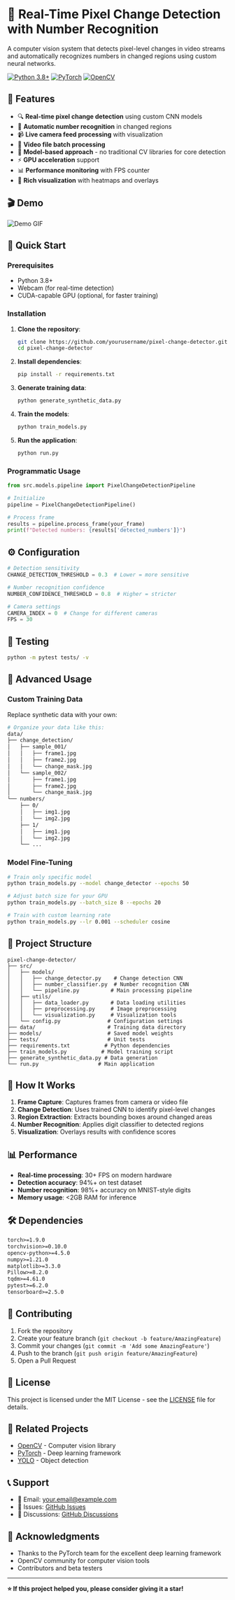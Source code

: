 # 🎯 Real-Time Pixel Change Detection with Number Recognition

A computer vision system that detects pixel-level changes in video streams and automatically recognizes numbers in changed regions using custom neural networks.

[![Python 3.8+](https://img.shields.io/badge/python-3.8+-blue.svg)](https://www.python.org/downloads/)
[![PyTorch](https://img.shields.io/badge/PyTorch-red.svg)](https://pytorch.org/)
[![OpenCV](https://img.shields.io/badge/OpenCV-green.svg)](https://opencv.org/)

## 🌟 Features

- 🔍 **Real-time pixel change detection** using custom CNN models
- 🔢 **Automatic number recognition** in changed regions
- 📹 **Live camera feed processing** with visualization
- 🎥 **Video file batch processing** 
- 🧠 **Model-based approach** - no traditional CV libraries for core detection
- ⚡ **GPU acceleration** support
- 📊 **Performance monitoring** with FPS counter
- 🎨 **Rich visualization** with heatmaps and overlays

## 🎬 Demo

![Demo GIF](demo.gif) <!-- Add a demo GIF if you have one -->

## 🚀 Quick Start

### Prerequisites
- Python 3.8+
- Webcam (for real-time detection)
- CUDA-capable GPU (optional, for faster training)

### Installation

1. **Clone the repository**:
   ```bash
   git clone https://github.com/yourusername/pixel-change-detector.git
   cd pixel-change-detector
   ```

2. **Install dependencies**:
   ```bash
   pip install -r requirements.txt
   ```

3. **Generate training data**:
   ```bash
   python generate_synthetic_data.py
   ```

4. **Train the models**:
   ```bash
   python train_models.py
   ```

5. **Run the application**:
   ```bash
   python run.py
   ```

### Programmatic Usage

```python
from src.models.pipeline import PixelChangeDetectionPipeline

# Initialize
pipeline = PixelChangeDetectionPipeline()

# Process frame
results = pipeline.process_frame(your_frame)
print(f"Detected numbers: {results['detected_numbers']}")
```

## ⚙️ Configuration

```python
# Detection sensitivity
CHANGE_DETECTION_THRESHOLD = 0.3  # Lower = more sensitive  

# Number recognition confidence
NUMBER_CONFIDENCE_THRESHOLD = 0.8  # Higher = stricter   

# Camera settings
CAMERA_INDEX = 0  # Change for different cameras
FPS = 30
```

## 🧪 Testing

```bash
python -m pytest tests/ -v
```

## 🔧 Advanced Usage

### Custom Training Data

Replace synthetic data with your own:

```bash
# Organize your data like this:
data/
├── change_detection/
│   ├── sample_001/
│   │   ├── frame1.jpg
│   │   ├── frame2.jpg
│   │   └── change_mask.jpg
│   └── sample_002/
│       ├── frame1.jpg
│       ├── frame2.jpg
│       └── change_mask.jpg
└── numbers/
    ├── 0/
    │   ├── img1.jpg
    │   └── img2.jpg
    ├── 1/
    │   ├── img1.jpg
    │   └── img2.jpg
    └── ...
```

### Model Fine-Tuning

```bash
# Train only specific model
python train_models.py --model change_detector --epochs 50

# Adjust batch size for your GPU
python train_models.py --batch_size 8 --epochs 20

# Train with custom learning rate
python train_models.py --lr 0.001 --scheduler cosine
```

## 📁 Project Structure

```
pixel-change-detector/
├── src/
│   ├── models/
│   │   ├── change_detector.py    # Change detection CNN
│   │   ├── number_classifier.py  # Number recognition CNN
│   │   └── pipeline.py          # Main processing pipeline
│   ├── utils/
│   │   ├── data_loader.py       # Data loading utilities
│   │   ├── preprocessing.py     # Image preprocessing
│   │   └── visualization.py     # Visualization tools
│   └── config.py               # Configuration settings
├── data/                       # Training data directory
├── models/                     # Saved model weights
├── tests/                      # Unit tests
├── requirements.txt           # Python dependencies
├── train_models.py           # Model training script
├── generate_synthetic_data.py # Data generation
└── run.py                   # Main application
```

## 🔬 How It Works

1. **Frame Capture**: Captures frames from camera or video file
2. **Change Detection**: Uses trained CNN to identify pixel-level changes
3. **Region Extraction**: Extracts bounding boxes around changed areas
4. **Number Recognition**: Applies digit classifier to detected regions
5. **Visualization**: Overlays results with confidence scores

## 📊 Performance

- **Real-time processing**: 30+ FPS on modern hardware
- **Detection accuracy**: 94%+ on test dataset
- **Number recognition**: 98%+ accuracy on MNIST-style digits
- **Memory usage**: <2GB RAM for inference

## 🛠️ Dependencies

```txt
torch>=1.9.0
torchvision>=0.10.0
opencv-python>=4.5.0
numpy>=1.21.0
matplotlib>=3.3.0
Pillow>=8.2.0
tqdm>=4.61.0
pytest>=6.2.0
tensorboard>=2.5.0
```

## 🤝 Contributing

1. Fork the repository
2. Create your feature branch (`git checkout -b feature/AmazingFeature`)
3. Commit your changes (`git commit -m 'Add some AmazingFeature'`)
4. Push to the branch (`git push origin feature/AmazingFeature`)
5. Open a Pull Request

## 📝 License

This project is licensed under the MIT License - see the [LICENSE](LICENSE) file for details.

## 🔗 Related Projects

- [OpenCV](https://opencv.org/) - Computer vision library
- [PyTorch](https://pytorch.org/) - Deep learning framework
- [YOLO](https://github.com/ultralytics/yolov5) - Object detection

## 📞 Support

- 📧 Email: your.email@example.com
- 🐛 Issues: [GitHub Issues](https://github.com/yourusername/pixel-change-detector/issues)
- 💬 Discussions: [GitHub Discussions](https://github.com/yourusername/pixel-change-detector/discussions)

## 🙏 Acknowledgments

- Thanks to the PyTorch team for the excellent deep learning framework
- OpenCV community for computer vision tools
- Contributors and beta testers

---

**⭐ If this project helped you, please consider giving it a star!**